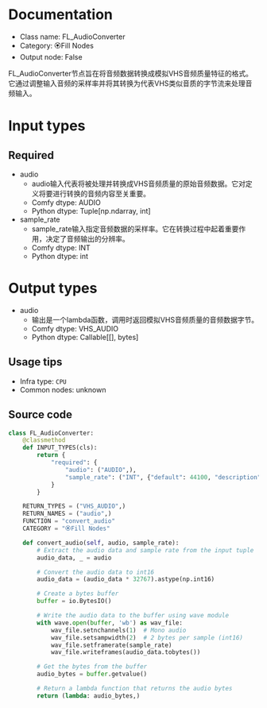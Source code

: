 
# Documentation
- Class name: FL_AudioConverter
- Category: 🏵️Fill Nodes
- Output node: False

FL_AudioConverter节点旨在将音频数据转换成模拟VHS音频质量特征的格式。它通过调整输入音频的采样率并将其转换为代表VHS类似音质的字节流来处理音频输入。

# Input types
## Required
- audio
    - audio输入代表将被处理并转换成VHS音频质量的原始音频数据。它对定义将要进行转换的音频内容至关重要。
    - Comfy dtype: AUDIO
    - Python dtype: Tuple[np.ndarray, int]
- sample_rate
    - sample_rate输入指定音频数据的采样率。它在转换过程中起着重要作用，决定了音频输出的分辨率。
    - Comfy dtype: INT
    - Python dtype: int

# Output types
- audio
    - 输出是一个lambda函数，调用时返回模拟VHS音频质量的音频数据字节。
    - Comfy dtype: VHS_AUDIO
    - Python dtype: Callable[[], bytes]


## Usage tips
- Infra type: `CPU`
- Common nodes: unknown


## Source code
```python
class FL_AudioConverter:
    @classmethod
    def INPUT_TYPES(cls):
        return {
            "required": {
                "audio": ("AUDIO",),
                "sample_rate": ("INT", {"default": 44100, "description": "Sample rate of the audio"}),
            }
        }

    RETURN_TYPES = ("VHS_AUDIO",)
    RETURN_NAMES = ("audio",)
    FUNCTION = "convert_audio"
    CATEGORY = "🏵️Fill Nodes"

    def convert_audio(self, audio, sample_rate):
        # Extract the audio data and sample rate from the input tuple
        audio_data, _ = audio

        # Convert the audio data to int16
        audio_data = (audio_data * 32767).astype(np.int16)

        # Create a bytes buffer
        buffer = io.BytesIO()

        # Write the audio data to the buffer using wave module
        with wave.open(buffer, 'wb') as wav_file:
            wav_file.setnchannels(1)  # Mono audio
            wav_file.setsampwidth(2)  # 2 bytes per sample (int16)
            wav_file.setframerate(sample_rate)
            wav_file.writeframes(audio_data.tobytes())

        # Get the bytes from the buffer
        audio_bytes = buffer.getvalue()

        # Return a lambda function that returns the audio bytes
        return (lambda: audio_bytes,)

```
